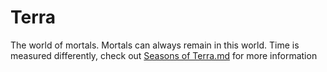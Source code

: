# Terra

The world of mortals. Mortals can always remain in this world.
Time is measured differently, check out [Seasons of Terra.md](../Concepts/Seasons%20of%20Terra.md) for more information
